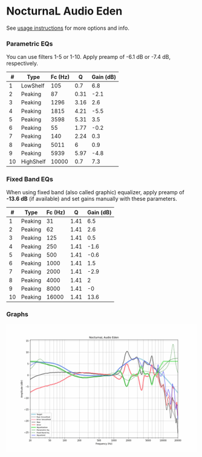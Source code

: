 # NocturnaL Audio Eden
See [usage instructions](https://github.com/jaakkopasanen/AutoEq#usage) for more options and info.

### Parametric EQs
You can use filters 1-5 or 1-10. Apply preamp of -6.1 dB or -7.4 dB, respectively.

|   # | Type      |   Fc (Hz) |    Q |   Gain (dB) |
|-----|-----------|-----------|------|-------------|
|   1 | LowShelf  |       105 | 0.7  |         6.8 |
|   2 | Peaking   |        87 | 0.31 |        -2.1 |
|   3 | Peaking   |      1296 | 3.16 |         2.6 |
|   4 | Peaking   |      1815 | 4.21 |        -5.5 |
|   5 | Peaking   |      3598 | 5.31 |         3.5 |
|   6 | Peaking   |        55 | 1.77 |        -0.2 |
|   7 | Peaking   |       140 | 2.24 |         0.3 |
|   8 | Peaking   |      5011 | 6    |         0.9 |
|   9 | Peaking   |      5939 | 5.97 |        -4.8 |
|  10 | HighShelf |     10000 | 0.7  |         7.3 |

### Fixed Band EQs
When using fixed band (also called graphic) equalizer, apply preamp of **-13.6 dB** (if available) and set gains manually with these parameters.

|   # | Type    |   Fc (Hz) |    Q |   Gain (dB) |
|-----|---------|-----------|------|-------------|
|   1 | Peaking |        31 | 1.41 |         6.5 |
|   2 | Peaking |        62 | 1.41 |         2.6 |
|   3 | Peaking |       125 | 1.41 |         0.5 |
|   4 | Peaking |       250 | 1.41 |        -1.6 |
|   5 | Peaking |       500 | 1.41 |        -0.6 |
|   6 | Peaking |      1000 | 1.41 |         1.5 |
|   7 | Peaking |      2000 | 1.41 |        -2.9 |
|   8 | Peaking |      4000 | 1.41 |         2   |
|   9 | Peaking |      8000 | 1.41 |        -0   |
|  10 | Peaking |     16000 | 1.41 |        13.6 |

### Graphs
![](./NocturnaL%20Audio%20Eden.png)
